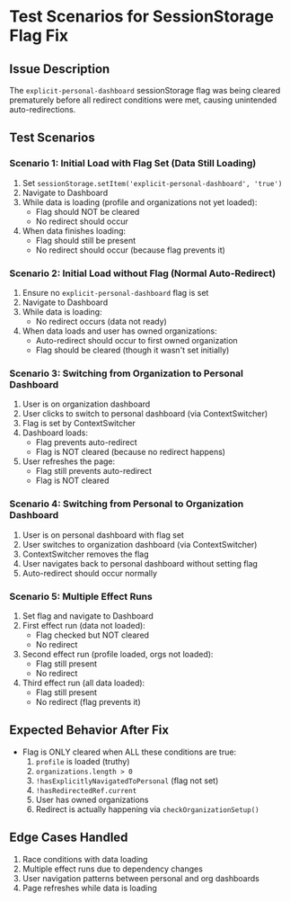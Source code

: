 # Test Scenarios for SessionStorage Flag Fix

## Issue Description
The `explicit-personal-dashboard` sessionStorage flag was being cleared prematurely before all redirect conditions were met, causing unintended auto-redirections.

## Test Scenarios

### Scenario 1: Initial Load with Flag Set (Data Still Loading)
1. Set `sessionStorage.setItem('explicit-personal-dashboard', 'true')`
2. Navigate to Dashboard
3. While data is loading (profile and organizations not yet loaded):
   - Flag should NOT be cleared
   - No redirect should occur
4. When data finishes loading:
   - Flag should still be present
   - No redirect should occur (because flag prevents it)

### Scenario 2: Initial Load without Flag (Normal Auto-Redirect)
1. Ensure no `explicit-personal-dashboard` flag is set
2. Navigate to Dashboard
3. While data is loading:
   - No redirect occurs (data not ready)
4. When data loads and user has owned organizations:
   - Auto-redirect should occur to first owned organization
   - Flag should be cleared (though it wasn't set initially)

### Scenario 3: Switching from Organization to Personal Dashboard
1. User is on organization dashboard
2. User clicks to switch to personal dashboard (via ContextSwitcher)
3. Flag is set by ContextSwitcher
4. Dashboard loads:
   - Flag prevents auto-redirect
   - Flag is NOT cleared (because no redirect happens)
5. User refreshes the page:
   - Flag still prevents auto-redirect
   - Flag is NOT cleared

### Scenario 4: Switching from Personal to Organization Dashboard
1. User is on personal dashboard with flag set
2. User switches to organization dashboard (via ContextSwitcher)
3. ContextSwitcher removes the flag
4. User navigates back to personal dashboard without setting flag
5. Auto-redirect should occur normally

### Scenario 5: Multiple Effect Runs
1. Set flag and navigate to Dashboard
2. First effect run (data not loaded):
   - Flag checked but NOT cleared
   - No redirect
3. Second effect run (profile loaded, orgs not loaded):
   - Flag still present
   - No redirect
4. Third effect run (all data loaded):
   - Flag still present
   - No redirect (flag prevents it)

## Expected Behavior After Fix
- Flag is ONLY cleared when ALL these conditions are true:
  1. `profile` is loaded (truthy)
  2. `organizations.length > 0`
  3. `!hasExplicitlyNavigatedToPersonal` (flag not set)
  4. `!hasRedirectedRef.current`
  5. User has owned organizations
  6. Redirect is actually happening via `checkOrganizationSetup()`

## Edge Cases Handled
1. Race conditions with data loading
2. Multiple effect runs due to dependency changes
3. User navigation patterns between personal and org dashboards
4. Page refreshes while data is loading